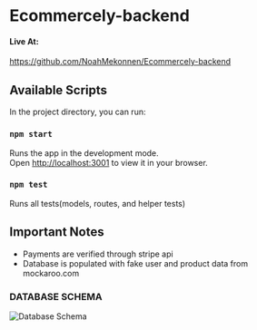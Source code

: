 # Ecommercely-backend

#### Live At:

https://github.com/NoahMekonnen/Ecommercely-backend

## Available Scripts

In the project directory, you can run:

### `npm start`

Runs the app in the development mode.\
Open [http://localhost:3001](http://localhost:3001) to view it in your browser.

### `npm test`

Runs all tests(models, routes, and helper tests)

## Important Notes

* Payments are verified through stripe api
* Database is populated with fake user and product data from mockaroo.com

### DATABASE SCHEMA

![Database Schema](https://github.com/NoahMekonnen/Capstone-2-Ecommerce/blob/main/backend/DatabaseSchema.png?raw=true)